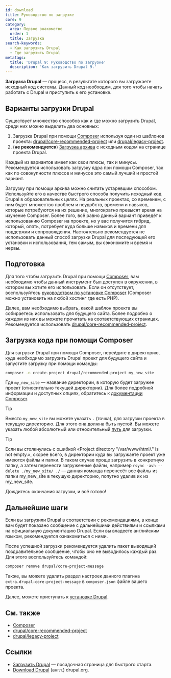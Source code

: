 ```yaml
---
id: download
title: Руководство по загрузке
core: 9
category:
  area: Первое знакомство
  order: 1
  title: Загрузка
search-keywords:
  - Как загрузить Drupal
  - Где загрузить Drupal
metatags:
  title: 'Drupal 9: Руководство по загрузке'
  description: 'Как загрузить Drupal 9.'
---
```


**Загрузка Drupal** — процесс, в результате которого вы загружаете исходный код системы. Данный код необходим, для того чтобы начать работать с Drupal и приступить к его установке.

## Варианты загрузки Drupal

Существует множество способов как и где можно загрузить Drupal, среди них можно выделить два основных:

1. Загрузка Drupal при помощи [Composer](../../composer/composer.md) используя один из шаблонов проекта: [drupal/core-recommended-project](../../composer/drupal-recommended-project.md) или [drupal/legacy-project](../../composer/drupal-legacy-project.md).
1. (**не рекомендуется**) [Загрузка архива](https://www.drupal.org/project/drupal) с исходным кодом на странице проекта Drupal.

Каждый из вариантов имеет как свои плюсы, так и минусы. Рекомендуется использовать загрузку ядра при помощи Composer, так как по совокупности плюсов и минусов это самый лучший и простой вариант.

Загрузку при помощи архива можно считать устаревшим способом. Используйте его в качестве быстрого способа получить исходный код Drupal в образовательных целях. На реальных проектах, со временем, с ним будет множество проблем и неудобств, времени и навыков, которые потребуются на их решение, многократно превысят время на изучение Composer. Более того, всё равно данный вариант приведёт к использованию Composer на проекте, но у вас получится гибрид, который, опять, потребует куда больше навыков и времени для поддержки и сопровождения. Настоятельно рекомендуется не использовать данный способ загрузки Drupal для последующей его установки и использования, тем самым, вы сэкономите и время и нервы.

## Подготовка

Для того чтобы загрузить Drupal при помощи [Composer](../../composer/composer.md), вам необходимо чтобы данный инструмент был доступен в окружении, в котором вы хотите его использовать. Если он отсутствует, воспользуйтесь [руководством по установке Composer](https://getcomposer.org/download/) (Composer можно установить на любой хостинг где есть PHP).

Далее, вам необходимо выбрать, какой шаблон проекта вы собираетесь использовать для будущего сайта. Более подробно о каждом из них вы можете прочитать на соответствующих страницах. Рекомендуется использовать [drupal/core-recommended-project](../../composer/drupal-recommended-project.md).

## Загрузка кода при помощи Composer

Для загрузки Drupal при помощи Composer, перейдите в директорию, куда необходимо загрузить Drupal проект для будущего сайта и запустите загрузку при помощи команды:

```bash
composer -n create-project drupal/recommended-project my_new_site
``` 

Где `my_new_site` — название директории, в которую будет загружен проект (относительно текущей директории). Для более подробной информации и доступных опциях, обратитесь к [документации Composer](https://getcomposer.org/doc/03-cli.md#create-project).

> [!TIP]
> Вместо `my_new_site` вы можете указать `.` (точка), для загрузки проекта в текущую директорию. Для этого она должна быть пустой. Вы можете указать  любой абсолютный или относительный [путь](https://ru.wikipedia.org/wiki/%D0%9F%D1%83%D1%82%D1%8C_%D0%BA_%D1%84%D0%B0%D0%B9%D0%BB%D1%83) для загрузки.

> [!TIP]
> Если вы столкнулись с ошибкой «Project directory "/var/www/html/." is not empty.», скорее всего, в директории куда вы загружаете проект уже имеются файлы и папки. В таком случае проще загрузить в конкретную папку, а затем перенести загруженные файлы, например `rsync -avh --delete ./my_new_site/ ./` — данная команда перенесёт все файлы из папки my_new_site в текущую директорию, попутно удалив их из my_new_site.

Дождитесь окончания загрузки, и всё готово!

## Дальнейшие шаги

Если вы загрузили Drupal в соответствии с рекомендациями, в конце вам будет показано сообщение с дальнейшими действиями и ссылками на официальную документацию Drupal. Если вы владеете английским языком, рекомендуется ознакомиться с ними.

После успешной загрузки рекомендуется удалить пакет выводящий поздравительное сообщение, чтобы оно не выводилось каждый раз. Для этого воспользуйтесь командой:

```bash
composer remove drupal/core-project-message
```

Также, вы можете удалить раздел настроек данного плагина `extra.drupal-core-project-message` в `composer.json` файле вашего проекта.

Далее, можете приступать к [установке Drupal](installation.md).

## См. также

- [Composer](../../composer/composer.md)
- [drupal/core-recommended-project](../../composer/drupal-recommended-project.md)
- [drupal/legacy-project](../../composer/drupal-legacy-project.md)

## Ссылки

- [Загрузить Drupal](https://druki.ru/download) — посадочная страница для быстрого старта.
- [Download Drupal](https://www.drupal.org/download) (англ.) drupal.org.